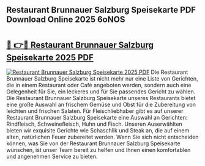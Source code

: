 ## Restaurant Brunnauer Salzburg Speisekarte PDF Download Online 2025 6oNOS

# <h2><a href="http://gcdtc0.nevu.top/?p=Restaurant+Brunnauer+Salzburg+Speisekarte">🔗 👉🔴 Restaurant Brunnauer Salzburg Speisekarte 2025 PDF</a></h2>

[![Restaurant Brunnauer Salzburg Speisekarte 2025 PDF](https://i.imgur.com/dBaPXMq.png)](http://gcdtc0.nevu.top/?p=Restaurant+Brunnauer+Salzburg+Speisekarte)
Die Restaurant Brunnauer Salzburg Speisekarte ist nicht mehr nur eine Liste von Gerichten, die in einem Restaurant oder Café angeboten werden, sondern auch eine Gelegenheit für Sie, ein leckeres und für Sie passendes Gericht zu wählen. Die Restaurant Brunnauer Salzburg Speisekarte unseres Restaurants bietet eine große Auswahl an frischem Gemüse und Obst für die Zubereitung von leichten und frischen Salaten. Für Fleischliebhaber gibt es auf unserer Restaurant Brunnauer Salzburg Speisekarte eine Auswahl an Gerichten: Rindfleisch, Schweinefleisch, Huhn und Fisch. Unseren Auserwählten bieten wir exquisite Gerichte wie Schaschlik und Steak an, die auf einem alten, natürlichen Feuer zubereitet werden. Wenn Sie sich nicht entscheiden können, was Sie von der Restaurant Brunnauer Salzburg Speisekarte wünschen, ist unser Team bereit zu helfen und Ihnen einen komfortablen und angenehmen Service zu bieten.

